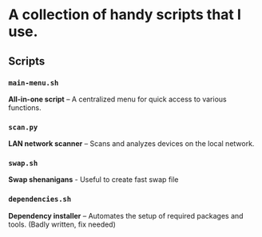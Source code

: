 # A collection of handy scripts that I use.

## Scripts

### `main-menu.sh`
**All-in-one script** – A centralized menu for quick access to various functions.

### `scan.py`
**LAN network scanner** – Scans and analyzes devices on the local network.

### `swap.sh`
**Swap shenanigans** - Useful to create fast swap file

### `dependencies.sh`
**Dependency installer** – Automates the setup of required packages and tools. (Badly written, fix needed)
